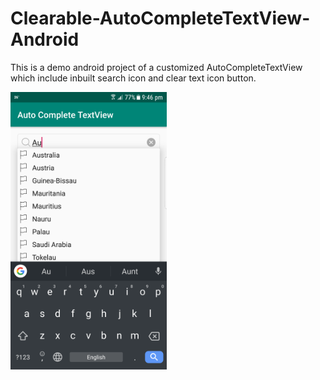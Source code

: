 # Clearable-AutoCompleteTextView-Android
This is a demo android project of a customized AutoCompleteTextView which include inbuilt search icon and clear text icon button.

<img src="https://github.com/codex-dev/Clearable-AutoCompleteTextView-Android/blob/dd6d310b7a6a8257c08edeb02610379391e34463/app/src/main/res/drawable/screenshot.png" alt="Screenshot" width="250">
